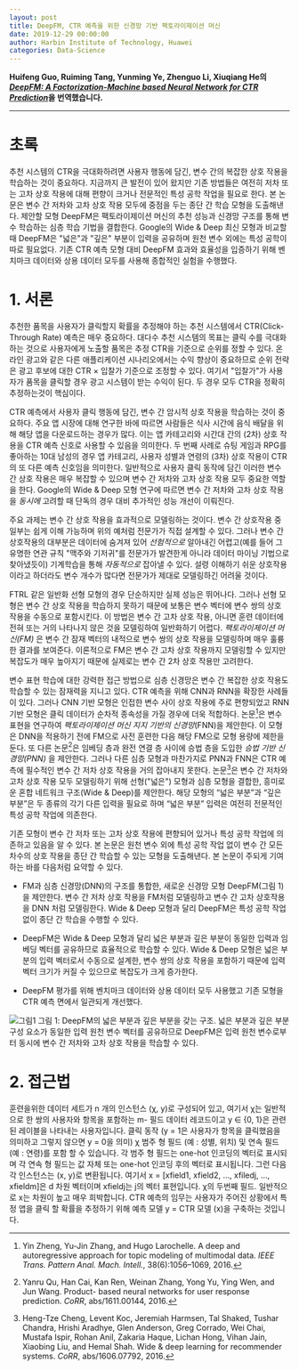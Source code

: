 ```yaml
---
layout: post
title: DeepFM, CTR 예측을 위한 신경망 기반 팩토라이제이션 머신
date: 2019-12-29 00:00:00
author: Harbin Institute of Technology, Huawei
categories: Data-Science
---  
```

  
  
**Huifeng Guo, Ruiming Tang, Yunming Ye, Zhenguo Li, Xiuqiang He의 [*DeepFM: A Factorization-Machine based Neural Network for CTR Prediction*](https://arxiv.org/pdf/1703.04247.pdf)을 번역했습니다.**
  
  
- - -
  
# 초록
  
추천 시스템의 CTR을 극대화하려면 사용자 행동에 담긴, 변수 간의 복잡한 상호 작용을 학습하는 것이 중요하다. 지금까지 큰 발전이 있어 왔지만 기존 방법들은 여전히 저차 또는 고차 상호 작용에 대해 편향이 크거나 전문적인 특성 공학 작업을 필요로 한다. 본 논문은 변수 간 저차와 고차 상호 작용 모두에 중점을 두는 종단 간 학습 모형을 도출해낸다. 제안할 모형 DeepFM은 팩토라이제이션 머신의 추천 성능과 신경망 구조를 통해 변수 학습하는 심층 학습 기법을 결합한다. Google의 Wide & Deep 최신 모형과 비교할 때 DeepFM은 "넓은"과 "깊은" 부분이 입력을 공유하며 원천 변수 외에는 특성 공학이 따로 필요없다. 기존 CTR 예측 모형 대비 DeepFM 효과와 효율성을 입증하기 위해 벤치마크 데이터와 상용 데이터 모두를 사용해 종합적인 실험을 수행했다.
  
# 1. 서론
  
추천한 품목을 사용자가 클릭할지 확률을 추정해야 하는 추천 시스템에서 CTR(Click-Through Rate) 예측은 매우 중요하다. 대다수 추천 시스템의 목표는 클릭 수를 극대화하는 것으로 사용자에게 노출할 품목은 추정 CTR을 기준으로 순위를 정할 수 있다. 온라인 광고와 같은 다른 애플리케이션 시나리오에서는 수익 향상이 중요하므로 순위 전략은 광고 후보에 대한 CTR × 입찰가 기준으로 조정할 수 있다. 여기서 "입찰가"가 사용자가 품목을 클릭할 경우 광고 시스템이 받는 수익이 된다. 두 경우 모두 CTR을 정확히 추정하는것이 핵심이다.
  
CTR 예측에서 사용자 클릭 행동에 담긴, 변수 간 암시적 상호 작용을 학습하는 것이 중요하다. 주요 앱 시장에 대해 연구한 바에 따르면 사람들은 식사 시간에 음식 배달을 위해 해당 앱을 다운로드하는 경우가 많다. 이는 앱 카테고리와 시간대 간의 (2차) 상호 작용을 CTR 예측 신호로 사용할 수 있음을 의미한다. 두 번째 사례로 슈팅 게임과 RPG를 좋아하는 10대 남성의 경우 앱 카테고리, 사용자 성별과 연령의 (3차) 상호 작용이 CTR의 또 다른 예측 신호임을 의미한다. 일반적으로 사용자 클릭 동작에 담긴 이러한 변수 간 상호 작용은 매우 복잡할 수 있으며 변수 간 저차와 고차 상호 작용 모두 중요한 역할을 한다. Google의 Wide & Deep 모형 연구에 따르면 변수 간 저차와 고차 상호 작용을 *동시에* 고려할 때 단독의 경우 대비 추가적인 성능 개선이 이뤄진다.
  
주요 과제는 변수 간 상호 작용을 효과적으로 모델링하는 것이다. 변수 간 상호작용 중 일부는 쉽게 이해 가능하며 위의 예처럼 전문가가 직접 설계할 수 있다. 그러나 변수 간 상호작용의 대부분은 데이터에 숨겨져 있어 *선험적으로* 알아내긴 어렵고(예를 들어 그 유명한 연관 규칙 "맥주와 기저귀"를 전문가가 발견한게 아니라 데이터 마이닝 기법으로 찾아냈듯이) 기계학습을 통해 *자동적으로* 잡아낼 수 있다. 설령 이해하기 쉬운 상호작용이라고 하더라도 변수 개수가 많다면 전문가가 제대로 모델링하긴 어려울 것이다.
  
FTRL 같은 일반화 선형 모형의 경우 단순하지만 실제 성능은 뛰어나다. 그러나 선형 모형은 변수 간 상호 작용을 학습하지 못하기 때문에 보통은 변수 벡터에 변수 쌍의 상호 작용을 수동으로 포함시킨다. 이 방법은 변수 간 고차 상호 작용, 아니면 훈련 데이터에 전혀 또는 거의 나타나지 않은 것을 모델링하여 일반화하기 어렵다. *팩토라이제이션 머신(FM)* 은 변수 간 잠재 벡터의 내적으로 변수 쌍의 상호 작용을 모델링하며 매우 훌륭한 결과를 보여준다. 이론적으로 FM은 변수 간 고차 상호 작용까지 모델링할 수 있지만 복잡도가 매우 높아지기 때문에 실제로는 변수 간 2차 상호 작용만 고려한다.
  
변수 표현 학습에 대한 강력한 접근 방법으로 심층 신경망은 변수 간 복잡한 상호 작용도 학습할 수 있는 잠재력을 지니고 있다. CTR 예측을 위해 CNN과 RNN을 확장한 사례들이 있다. 그러나 CNN 기반 모형은 인접한 변수 사이 상호 작용에 주로 편향되었고 RNN 기반 모형은 클릭 데이터가 순차적 종속성을 가질 경우에 더욱 적합하다. 논문[^1]은 변수 표현을 연구하여 *팩토라이제이션 머신 지지 기반의 신경망*(FNN)을 제안한다. 이 모형은 DNN을 적용하기 전에 FM으로 사전 훈련한 다음 해당 FM으로 모형 용량에 제한을 둔다. 또 다른 논문[^2]은 임베딩 층과 완전 연결 층 사이에 승법 층을 도입한 *승법 기반 신경망(PNN)* 을 제안한다. 그러나 다른 심층 모형과 마찬가지로 PNN과 FNN은 CTR 예측에 필수적인 변수 간 저차 상호 작용을 거의 잡아내지 못한다. 논문[^3]은 변수 간 저차와 고차 상호 작용 모두 모델링하기 위해 선형("넓은") 모형과 심층 모형을 결합한, 흥미로운 혼합 네트워크 구조(Wide & Deep)를 제안한다. 해당 모형의 “넓은 부분”과 “깊은 부분”은 두 종류의 각기 다른 입력을 필요로 하며 “넓은 부분” 입력은 여전히 전문적인 특성 공학 작업에 의존한다.
  
기존 모형이 변수 간 저차 또는 고차 상호 작용에 편향되어 있거나 특성 공학 작업에 의존하고 있음을 알 수 있다. 본 논문은 원천 변수 외에 특성 공학 작업 없이 변수 간 모든 차수의 상호 작용을 종단 간 학습할 수 있는 모형을 도출해낸다. 본 논문이 주되게 기여하는 바를 다음처럼 요약할 수 있다.
  
* FM과 심층 신경망(DNN)의 구조를 통합한, 새로운 신경망 모형 DeepFM(그림 1)을 제안한다. 변수 간 저차 상호 작용을 FM처럼 모델링하고 변수 간 고차 상호작용을 DNN 처럼 모델링한다. Wide & Deep 모형과 달리 DeepFM은 특성 공학 작업 없이 종단 간 학습을 수행할 수 있다.
  
* DeepFM은 Wide & Deep 모형과 달리 넓은 부분과 깊은 부분이 동일한 입력과 임베딩 벡터를 공유하므로 효율적으로 학습할 수 있다. Wide & Deep 모형은 넓은 부분의 입력 벡터로서 수동으로 설계한, 변수 쌍의 상호 작용을 포함하기 때문에 입력 벡터 크기가 커질 수 있으므로 복잡도가 크게 증가한다.

* DeepFM 평가를 위해 벤치마크 데이터와 상용 데이터 모두 사용했고 기존 모형을 CTR 예측 면에서 일관되게 개선했다.

![그림1](https://aldente0630.github.io/assets/deepfm_fm_based_nn_for_ctr_prediction1.png) 
그림 1: DeepFM의 넓은 부분과 깊은 부분을 갖는 구조. 넓은 부분과 깊은 부분 구성 요소가 동일한 입력 원천 변수 벡터를 공유하므로 DeepFM은 입력 원천 변수로부터 동시에 변수 간 저차와 고차 상호 작용을 학습할 수 있다.
  
# 2. 접근법
  
  훈련을위한 데이터 세트가 n 개의 인스턴스 (χ, y)로 구성되어 있고, 여기서 χ는 일반적으로 한 쌍의 사용자와 항목을 포함하는 m- 필드 데이터 레코드이고 y ∈ {0, 1}은 관련된 레이블을 나타내는 사용자입니다. 클릭 동작 (y = 1은 사용자가 항목을 클릭했음을 의미하고 그렇지 않으면 y = 0을 의미) χ 범주 형 필드 (예 : 성별, 위치) 및 연속 필드 (예 : 연령)를 포함 할 수 있습니다. 각 범주 형 필드는 one-hot 인코딩의 벡터로 표시되며 각 연속 형 필드는 값 자체 또는 one-hot 인코딩 후의 벡터로 표시됩니다. 그런 다음 각 인스턴스는 (x, y)로 변환됩니다. 여기서 x = [xfield1, xfield2, ..., xfiledj, ..., xfieldm]은 d 차원 벡터이며 xfieldj는 j의 벡터 표현입니다. χ의 두번째 필드. 일반적으로 x는 차원이 높고 매우 희박합니다. CTR 예측의 임무는 사용자가 주어진 상황에서 특정 앱을 클릭 할 확률을 추정하기 위해 예측 모델 y = CTR 모델 (x)을 구축하는 것입니다.
  
[^1]: Yin Zheng, Yu-Jin Zhang, and Hugo Larochelle. A deep and autoregressive approach for topic modeling of multimodal data. *IEEE Trans. Pattern Anal. Mach. Intell.*, 38(6):1056–1069, 2016.  
[^2]: Yanru Qu, Han Cai, Kan Ren, Weinan Zhang, Yong Yu, Ying Wen, and Jun Wang. Product- based neural networks for user response prediction. *CoRR*, abs/1611.00144, 2016.  
[^3]: Heng-Tze Cheng, Levent Koc, Jeremiah Harmsen, Tal Shaked, Tushar Chandra, Hrishi Aradhye, Glen Anderson, Greg Corrado, Wei Chai, Mustafa Ispir, Rohan Anil, Zakaria Haque, Lichan Hong, Vihan Jain, Xiaobing Liu, and Hemal Shah. Wide & deep learning for recommender systems. *CoRR*, abs/1606.07792, 2016.
